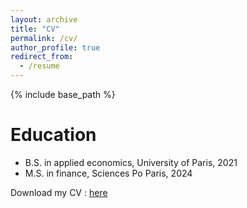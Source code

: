```yaml
---
layout: archive
title: "CV"
permalink: /cv/
author_profile: true
redirect_from:
  - /resume
---
```


{% include base_path %}

Education
======
* B.S. in applied economics, University of Paris, 2021
* M.S. in finance, Sciences Po Paris, 2024

Download my CV : [here](https://pignel.com/CV-PIGNEL%20R%C3%A9my.pdf)
